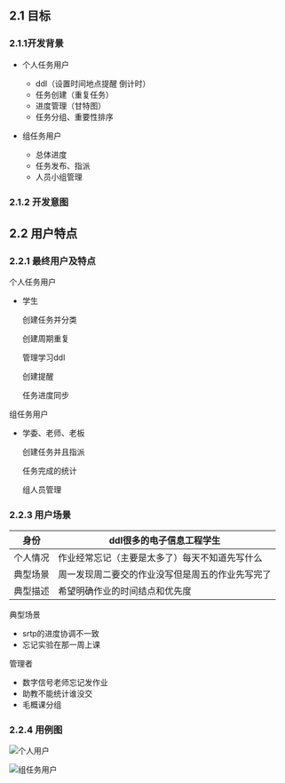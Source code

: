 ## 2.1 目标

### 2.1.1开发背景

+ 个人任务用户
  + ddl（设置时间地点提醒 倒计时）
  + 任务创建（重复任务）
  + 进度管理（甘特图）
  + 任务分组、重要性排序

+ 组任务用户
  + 总体进度
  + 任务发布、指派
  + 人员小组管理

### 2.1.2 开发意图



## 2.2 用户特点

### 2.2.1 最终用户及特点



个人任务用户

+ 学生

  创建任务并分类

  创建周期重复

  管理学习ddl

  创建提醒

  任务进度同步

组任务用户

+ 学委、老师、老板

  创建任务并且指派

  任务完成的统计

  组人员管理

### 2.2.3 用户场景

| 身份     | ddl很多的电子信息工程学生                        |
| -------- | ------------------------------------------------ |
| 个人情况 | 作业经常忘记（主要是太多了）每天不知道先写什么   |
| 典型场景 | 周一发现周二要交的作业没写但是周五的作业先写完了 |
| 典型描述 | 希望明确作业的时间结点和优先度                   |

典型场景

+ srtp的进度协调不一致
+ 忘记实验在那一周上课

管理者

+ 数字信号老师忘记发作业
+ 助教不能统计谁没交
+ 毛概课分组

### 2.2.4 用例图

![个人用户](source/个人用户.bmp)

![组任务用户](source/组任务用户.bmp)













